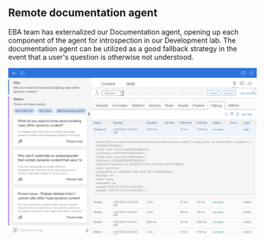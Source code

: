 ## Remote documentation agent

EBA team has externalized our Documentation agent, opening up each component of the agent for introspection in our Development lab. The documentation agent can be utilized as a good fallback strategy in the event that a user's question is otherwise not understood.

[![Docs example](../docs-agent.png "Docs example")](../docs-agent.png)
